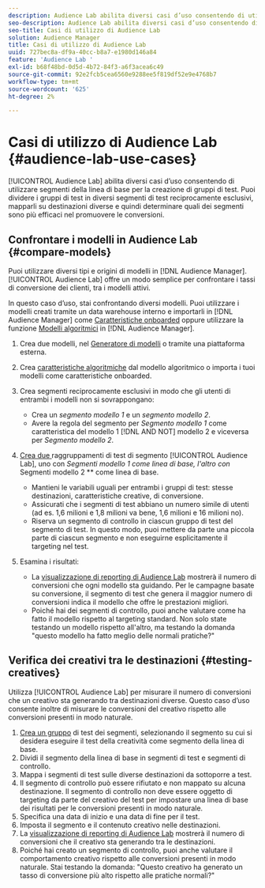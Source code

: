 ```yaml
---
description: Audience Lab abilita diversi casi d’uso consentendo di utilizzare segmenti di base per la creazione di gruppi di test. Puoi dividere i gruppi di test in diversi segmenti di test reciprocamente esclusivi, mapparli su destinazioni diverse e quindi determinare quali dei segmenti sono più efficaci nel promuovere le conversioni.
seo-description: Audience Lab abilita diversi casi d’uso consentendo di utilizzare segmenti di base per la creazione di gruppi di test. Puoi dividere i gruppi di test in diversi segmenti di test reciprocamente esclusivi, mapparli su destinazioni diverse e quindi determinare quali dei segmenti sono più efficaci nel promuovere le conversioni.
seo-title: Casi di utilizzo di Audience Lab
solution: Audience Manager
title: Casi di utilizzo di Audience Lab
uuid: 727bec8a-df9a-40cc-b8a7-e1980d146a84
feature: 'Audience Lab '
exl-id: b68f48bd-0d5d-4b72-84f3-a6f3acea6c49
source-git-commit: 92e2fcb5cea6560e9288ee5f819df52e9e4768b7
workflow-type: tm+mt
source-wordcount: '625'
ht-degree: 2%

---
```


# Casi di utilizzo di Audience Lab {#audience-lab-use-cases}

[!UICONTROL Audience Lab] abilita diversi casi d’uso consentendo di utilizzare segmenti della linea di base per la creazione di gruppi di test. Puoi dividere i gruppi di test in diversi segmenti di test reciprocamente esclusivi, mapparli su destinazioni diverse e quindi determinare quali dei segmenti sono più efficaci nel promuovere le conversioni.

## Confrontare i modelli in Audience Lab {#compare-models}

Puoi utilizzare diversi tipi e origini di modelli in [!DNL Audience Manager]. [!UICONTROL Audience Lab] offre un modo semplice per confrontare i tassi di conversione dei clienti, tra i modelli attivi.

<!-- audience-lab-compare-models.xml -->

In questo caso d’uso, stai confrontando diversi modelli. Puoi utilizzare i modelli creati tramite un data warehouse interno e importarli in [!DNL Audience Manager] come [Caratteristiche onboarded](../../features/traits/create-onboarded-rule-based-traits.md#create-rules-based-or-onboarded-traits) oppure utilizzare la funzione [Modelli algoritmici](../../features/algorithmic-models/understanding-models.md) in [!DNL Audience Manager].

1. Crea due modelli, nel [Generatore di modelli](../../features/algorithmic-models/create-model.md) o tramite una piattaforma esterna.
1. Crea [caratteristiche algoritmiche](../../features/traits/create-algorithmic-traits.md) dal modello algoritmico o importa i tuoi modelli come caratteristiche onboarded.
1. Crea segmenti reciprocamente esclusivi in modo che gli utenti di entrambi i modelli non si sovrappongano:

   * Crea un *segmento modello 1* e un *segmento modello 2*.
   * Avere la regola del segmento per *Segmento modello 1* come caratteristica del modello 1 [!DNL AND NOT] modello 2 e viceversa per *Segmento modello 2*.

1. [Crea due ](../../features/audience-lab/audience-lab-manage-test-groups.md#create-test-groups) raggruppamenti di test di segmento  [!UICONTROL Audience Lab], uno con  *Segmenti modello 1 come linea di base, l&#39;altro con* Segmenti modello 2  ** come linea di base.

   * Mantieni le variabili uguali per entrambi i gruppi di test: stesse destinazioni, caratteristiche creative, di conversione.
   * Assicurati che i segmenti di test abbiano un numero simile di utenti (ad es. 1,6 milioni e 1,8 milioni va bene, 1,6 milioni e 16 milioni no).
   * Riserva un segmento di controllo in ciascun gruppo di test del segmento di test. In questo modo, puoi mettere da parte una piccola parte di ciascun segmento e non eseguirne esplicitamente il targeting nel test.

1. Esamina i risultati:

   * La [visualizzazione di reporting di Audience Lab](../../features/audience-lab/audience-lab-reporting-view.md) mostrerà il numero di conversioni che ogni modello sta guidando. Per le campagne basate su conversione, il segmento di test che genera il maggior numero di conversioni indica il modello che offre le prestazioni migliori.
   * Poiché hai dei segmenti di controllo, puoi anche valutare come ha fatto il modello rispetto al targeting standard. Non solo state testando un modello rispetto all&#39;altro, ma testando la domanda &quot;questo modello ha fatto meglio delle normali pratiche?&quot;

## Verifica dei creativi tra le destinazioni {#testing-creatives}

<!-- audience-lab-creatives-across-destinations.xml -->

Utilizza [!UICONTROL Audience Lab] per misurare il numero di conversioni che un creativo sta generando tra destinazioni diverse. Questo caso d’uso consente inoltre di misurare le conversioni del creativo rispetto alle conversioni presenti in modo naturale.

1. [Crea un gruppo](../../features/audience-lab/audience-lab-manage-test-groups.md#create-test-groups) di test dei segmenti, selezionando il segmento su cui si desidera eseguire il test della creatività come segmento della linea di base.
1. Dividi il segmento della linea di base in segmenti di test e segmenti di controllo.
1. Mappa i segmenti di test sulle diverse destinazioni da sottoporre a test.
1. Il segmento di controllo può essere rifiutato e non mappato su alcuna destinazione. Il segmento di controllo non deve essere oggetto di targeting da parte del creativo del test per impostare una linea di base dei risultati per le conversioni presenti in modo naturale.
1. Specifica una data di inizio e una data di fine per il test.
1. Imposta il segmento e il contenuto creativo nelle destinazioni.
1. La [visualizzazione di reporting di Audience Lab](../../features/audience-lab/audience-lab-reporting-view.md) mostrerà il numero di conversioni che il creativo sta generando tra le destinazioni.
1. Poiché hai creato un segmento di controllo, puoi anche valutare il comportamento creativo rispetto alle conversioni presenti in modo naturale. Stai testando la domanda: &quot;Questo creativo ha generato un tasso di conversione più alto rispetto alle pratiche normali?&quot;
